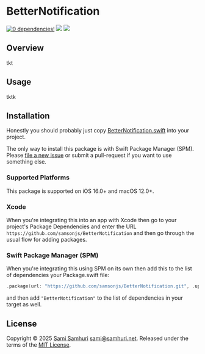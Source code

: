 # BetterNotification

[![0 dependencies!](https://0dependencies.dev/0dependencies.svg)](https://0dependencies.dev)
[![](https://img.shields.io/endpoint?url=https%3A%2F%2Fswiftpackageindex.com%2Fapi%2Fpackages%2Fsamsonjs%2FBetterNotification%2Fbadge%3Ftype%3Dswift-versions)](https://swiftpackageindex.com/samsonjs/BetterNotification)
[![](https://img.shields.io/endpoint?url=https%3A%2F%2Fswiftpackageindex.com%2Fapi%2Fpackages%2Fsamsonjs%2FBetterNotification%2Fbadge%3Ftype%3Dplatforms)](https://swiftpackageindex.com/samsonjs/BetterNotification)

## Overview

tkt

## Usage

tktk

## Installation

Honestly you should probably just copy [BetterNotification.swift]() into your project.

The only way to install this package is with Swift Package Manager (SPM). Please [file a new issue][] or submit a pull-request if you want to use something else.

[BetterNotification.swift]: https://github.com/samsonjs/BetterNotification/blob/main/Sources/BetterNotification/BetterNotification.swift
[file a new issue]: https://github.com/samsonjs/BetterNotification/issues/new

### Supported Platforms

This package is supported on iOS 16.0+ and macOS 12.0+.

### Xcode

When you're integrating this into an app with Xcode then go to your project's Package Dependencies and enter the URL `https://github.com/samsonjs/BetterNotification` and then go through the usual flow for adding packages.

### Swift Package Manager (SPM)

When you're integrating this using SPM on its own then add this to the list of dependencies your Package.swift file:

```swift
.package(url: "https://github.com/samsonjs/BetterNotification.git", .upToNextMajor(from: "0.1.0"))
```

and then add `"BetterNotification"` to the list of dependencies in your target as well.

## License

Copyright © 2025 [Sami Samhuri](https://samhuri.net) <sami@samhuri.net>. Released under the terms of the [MIT License][MIT].

[MIT]: https://sjs.mit-license.org
